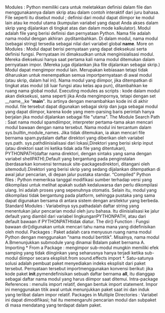 Modules : Python memiliki cara untuk meletakkan definisi dalam file dan menggunakannya dalam skrip atau dalam contoh interaktif dari juru bahasa. File seperti itu disebut modul ; definisi dari modul dapat diimpor ke modul lain atau ke modul utama (kumpulan variabel yang dapat Anda akses dalam skrip yang dijalankan di tingkat atas dan dalam mode kalkulator). Modul adalah file yang berisi definisi dan pernyataan Python. Nama file adalah nama modul dengan akhiran .pyditambahkan. Di dalam modul, nama modul (sebagai string) tersedia sebagai nilai dari variabel global __name__. 
More on Modules : Modul dapat berisi pernyataan yang dapat dieksekusi serta definisi fungsi. Pernyataan ini dimaksudkan untuk menginisialisasi modul. Mereka dieksekusi hanya saat pertama kali nama modul ditemukan dalam pernyataan impor. (Mereka juga dijalankan jika file dijalankan sebagai skrip.) Modul dapat mengimpor modul lain. Merupakan kebiasaan tetapi tidak diharuskan untuk menempatkan semua importpernyataan di awal modul (atau skrip, dalam hal ini). Nama modul yang diimpor, jika ditempatkan di tingkat atas modul (di luar fungsi atau kelas apa pun), ditambahkan ke ruang nama global modul.
Executing modules as scripts : kode dalam modul akan dieksekusi, sama seperti jika Anda mengimpornya, tetapi dengan set __name__ke "__main__". Itu artinya dengan menambahkan kode ini di akhir modul.  file tersebut dapat digunakan sebagai skrip dan juga sebagai modul yang dapat diimpor, karena kode yang mem-parsing baris perintah hanya berjalan jika modul dijalankan sebagai file "utama".
The Module Search Path  : Saat nama modul spamdiimpor, interpreter pertama-tama akan mencari modul bawaan dengan nama tersebut. Nama modul ini tercantum dalam sys.builtin_module_names. Jika tidak ditemukan, ia akan mencari file bernama spam.pydalam daftar direktori yang diberikan oleh variabel sys.path. sys.pathdiinisialisasi dari lokasi,Direktori yang berisi skrip input (atau direktori saat ini ketika tidak ada file yang ditentukan), PYTHONPATH(daftar nama direktori, dengan sintaks yang sama dengan variabel shellPATH),Default yang bergantung pada penginstalan (berdasarkan konvensi termasuk site-packagesdirektori, ditangani oleh sitemodul).Direktori yang berisi skrip yang sedang dijalankan ditempatkan di awal jalur pencarian, di depan jalur pustaka standar.
“Compiled” Python files : Python memeriksa tanggal modifikasi sumber terhadap versi yang dikompilasi untuk melihat apakah sudah kedaluwarsa dan perlu dikompilasi ulang. Ini adalah proses yang sepenuhnya otomatis. Selain itu, modul yang dikompilasi tidak bergantung pada platform, sehingga pustaka yang sama dapat digunakan bersama di antara sistem dengan arsitektur yang berbeda.
Standard Modules : Variabelnya sys.pathadalah daftar string yang menentukan jalur pencarian modul oleh juru bahasa. Itu diinisialisasi ke jalur default yang diambil dari variabel lingkunganPYTHONPATH, atau dari default bawaan if PYTHONPATHtidak diatur. 
The dir() Function : Fungsi bawaan dir()digunakan untuk mencari tahu nama mana yang didefinisikan oleh modul.
Packages : Paket adalah cara menyusun ruang nama modul Python dengan menggunakan "nama modul bertitik". Misalnya, nama modul A.Bmenunjukkan submodule yang dinamai Bdalam paket bernama A.
Importing * From a Package : mengimpor sub-modul mungkin memiliki efek samping yang tidak diinginkan yang seharusnya hanya terjadi ketika sub-modul diimpor secara eksplisit.from sound.effects import *. Satu-satunya solusi adalah pembuat paket menyediakan indeks eksplisit dari paket tersebut. Pernyataan tersebut importmenggunakan konvensi berikut: jika kode paket __init__.pymendefinisikan sebuah daftar bernama __all__, itu dianggap sebagai daftar nama modul yang harus diimpor saat ditemui. 
Intra-package References : menulis import relatif, dengan bentuk import statement. Impor ini menggunakan titik awal untuk menunjukkan paket saat ini dan induk yang terlibat dalam impor relatif. 
Packages in Multiple Directories : Variabel ini dapat dimodifikasi; hal itu memengaruhi pencarian modul dan subpaket di masa mendatang yang terdapat dalam paket.

